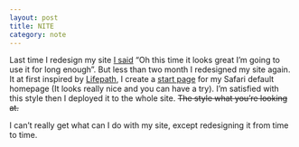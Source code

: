 ```yaml
---
layout: post
title: NITE
category: note
---
```


<div class=txt>
  <p>Last time I redesign my site <a href="{% post_url /note/2011-05-06-cyrconplex %}/">I said</a> “Oh this time it looks great I’m going to use it for long enough”. But less than two month I redesigned my site again. It at first inspired by <a href="http://lifepath.me/">Lifepath</a>, I create a <a href="/lab/start/">start page</a> for my Safari default homepage (It looks really nice and you can have a try). I’m satisfied with this style then I deployed it to the whole site. <del>The style what you’re looking at.</del></p>

  <p>I can’t really get what can I do with my site, except redesigning it from time to time.</p>
</div>